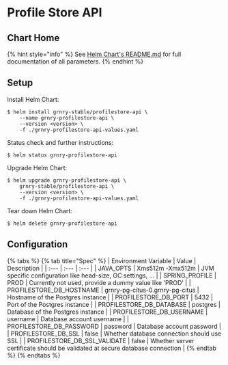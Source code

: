 # Profile Store API

## Chart Home

{% hint style="info" %}
See [Helm Chart's README.md](https://github.com/syncier/grnry-profilestore-api/tree/master/helm) for full documentation of all parameters.
{% endhint %}

## Setup

Install Helm Chart:

```
$ helm install grnry-stable/profilestore-api \
    --name grnry-profilestore-api \
    --version <version> \
    -f ./grnry-profilestore-api-values.yaml
```

Status check and further instructions:

```text
$ helm status grnry-profilestore-api
```

Upgrade Helm Chart: 

```text
$ helm upgrade grnry-profilestore-api \
    grnry-stable/profilestore-api \
    --version <version> \
    -f ./grnry-profilestore-api-values.yaml
```

Tear down Helm Chart:

```text
$ helm delete grnry-profilestore-api
```

## Configuration

{% tabs %}
{% tab title="Spec" %}
| Environment Variable | Value | Description |
| :--- | :--- | :--- |
| JAVA\_OPTS | Xms512m -Xmx512m | JVM specific configuration like head-size, GC settings, ... |
| SPRING\_PROFILE | PROD | Currently not used, provide a dummy value like 'PROD' |
| PROFILESTORE\_DB\_HOSTNAME | grnry-pg-citus-0.grnry-pg-citus | Hostname of the Postgres instance |
| PROFILESTORE\_DB\_PORT | 5432 | Port of the Postgres instance |
| PROFILESTORE\_DB\_DATABASE | postgres | Database of the Postgres instance |
| PROFILESTORE\_DB\_USERNAME | username | Database account username |
| PROFILESTORE\_DB\_PASSWORD | password | Database account password |
| PROFILESTORE\_DB\_SSL | false | Whether database connection should use SSL |
| PROFILESTORE\_DB\_SSL\_VALIDATE | false | Whether server certificate should be validated at secure database connection |
{% endtab %}
{% endtabs %}

